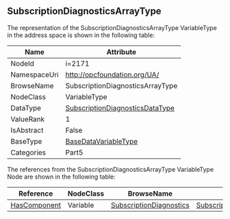 <!-- objecttype -->
## SubscriptionDiagnosticsArrayType
  
<!-- end of text -->
The representation of the SubscriptionDiagnosticsArrayType VariableType in the address space is shown in the following table:  

|Name|Attribute|
|---|---|
|NodeId|i=2171|
|NamespaceUri|http://opcfoundation.org/UA/|
|BrowseName|SubscriptionDiagnosticsArrayType|
|NodeClass|VariableType|
|DataType|[SubscriptionDiagnosticsDataType](../../../Part5/DataTypes/SubscriptionDiagnosticsDataType/readme.md)|
|ValueRank|1|
|IsAbstract|False|
|BaseType|[BaseDataVariableType](../../../Part5/VariableTypes/BaseDataVariableType/readme.md)|
|Categories|Part5|

The references from the SubscriptionDiagnosticsArrayType VariableType Node are shown in the following table:  

|Reference|NodeClass|BrowseName|DataType|TypeDefinition|ModellingRule|
|---|---|---|---|---|---|
|[HasComponent](../../../Part3/ReferenceTypes/HasComponent/readme.md)|Variable|[SubscriptionDiagnostics](#SubscriptionDiagnostics)|[SubscriptionDiagnosticsDataType](../../../Part5/DataTypes/SubscriptionDiagnosticsDataType/readme.md)|[SubscriptionDiagnosticsType](../../Part5/VariableTypes/SubscriptionDiagnosticsType/readme.md)|[ExposesItsArray](../../Objects/ExposesItsArray/readme.md)|


